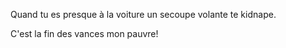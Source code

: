 Quand tu es presque à la voiture un secoupe volante te kidnape.

C'est la fin des vances mon pauvre!
